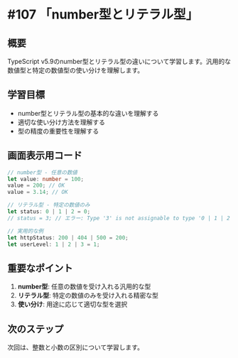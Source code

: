 # #107 「number型とリテラル型」

## 概要
TypeScript v5.9のnumber型とリテラル型の違いについて学習します。汎用的な数値型と特定の数値型の使い分けを理解します。

## 学習目標
- number型とリテラル型の基本的な違いを理解する
- 適切な使い分け方法を理解する
- 型の精度の重要性を理解する

## 画面表示用コード

```typescript
// number型 - 任意の数値
let value: number = 100;
value = 200; // OK
value = 3.14; // OK

// リテラル型 - 特定の数値のみ
let status: 0 | 1 | 2 = 0;
// status = 3; // エラー: Type '3' is not assignable to type '0 | 1 | 2'

// 実用的な例
let httpStatus: 200 | 404 | 500 = 200;
let userLevel: 1 | 2 | 3 = 1;
```

## 重要なポイント
1. **number型**: 任意の数値を受け入れる汎用的な型
2. **リテラル型**: 特定の数値のみを受け入れる精密な型
3. **使い分け**: 用途に応じて適切な型を選択

## 次のステップ
次回は、整数と小数の区別について学習します。